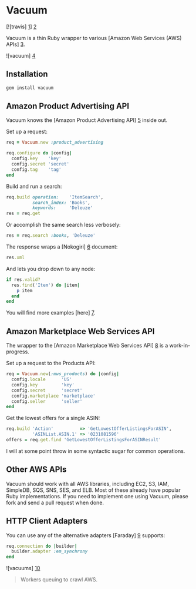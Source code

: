 # Vacuum

[![travis] [1]] [2]

Vacuum is a thin Ruby wrapper to various [Amazon Web Services (AWS) APIs] [3].

![vacuum] [4]

## Installation

```sh
gem install vacuum
```

## Amazon Product Advertising API

Vacuum knows the [Amazon Product Advertising API] [5] inside out.

Set up a request:

```ruby
req = Vacuum.new :product_advertising

req.configure do |config|
  config.key    'key'
  config.secret 'secret'
  config.tag    'tag'
end
```

Build and run a search:

```ruby
req.build operation:    'ItemSearch',
          search_index: 'Books',
          keywords:     'Deleuze'
res = req.get
```

Or accomplish the same search less verbosely:

```ruby
res = req.search :books, 'Deleuze'
```

The response wraps a [Nokogiri] [6] document:

```ruby
res.xml
```

And lets you drop down to any node:

```ruby
if res.valid?
  res.find('Item') do |item|
    p item
  end
end
```

You will find more examples [here] [7].

## Amazon Marketplace Web Services API

The wrapper to the [Amazon Marketplace Web Services API] [8] is a
work-in-progress.

Set up a request to the Products API:

```ruby
req = Vacuum.new(:mws_products) do |config|
  config.locale      'US'
  config.key         'key'
  config.secret      'secret'
  config.marketplace 'marketplace'
  config.seller      'seller'
end
```

Get the lowest offers for a single ASIN:

```ruby
req.build 'Action'          => 'GetLowestOfferListingsForASIN',
          'ASINList.ASIN.1' => '0231081596'
offers = req.get.find 'GetLowestOfferListingsForASINResult'
```

I will at some point throw in some syntactic sugar for common operations.

## Other AWS APIs

Vacuum should work with all AWS libraries, including EC2, S3, IAM, SimpleDB,
SQS, SNS, SES, and ELB. Most of these already have popular Ruby
implementations. If you need to implement one using Vacuum, please fork and
send a pull request when done.

## HTTP Client Adapters

You can use any of the alternative adapters [Faraday] [9] supports:

```ruby
req.connection do |builder|
  builder.adapter :em_synchrony
end
```

![vacuums] [10]

> Workers queuing to crawl AWS.

[1]: https://secure.travis-ci.org/hakanensari/vacuum.png
[2]: http://travis-ci.org/hakanensari/vacuum
[3]: http://aws.amazon.com/
[4]: http://f.cl.ly/items/2k2X0e2u0G3k1c260D2u/vacuum.png
[5]: https://affiliate-program.amazon.co.uk/gp/advertising/api/detail/main.html
[6]: http://nokogiri.org/
[7]: https://github.com/hakanensari/vacuum/blob/master/examples/product_advertising/
[8]: https://developer.amazonservices.com/gp/mws/docs.html
[9]: https://github.com/technoweenie/faraday
[10]: http://f.cl.ly/items/1Q3W372A0H3M0w2H1e0W/hoover.jpeg
